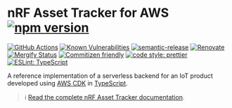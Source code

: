 # nRF Asset Tracker for AWS [![npm version](https://img.shields.io/npm/v/@nordicsemiconductor/asset-tracker-cloud-aws.svg)](https://www.npmjs.com/package/@nordicsemiconductor/asset-tracker-cloud-aws)

[![GitHub Actions](https://github.com/NordicSemiconductor/asset-tracker-cloud-aws-js/workflows/Test%20and%20Release/badge.svg)](https://github.com/NordicSemiconductor/asset-tracker-cloud-aws-js/actions)
[![Known Vulnerabilities](https://snyk.io/test/github/NordicSemiconductor/asset-tracker-cloud-aws-js/badge.svg?targetFile=package.json)](https://snyk.io/test/github/NordicSemiconductor/asset-tracker-cloud-aws-js?targetFile=package.json)
[![semantic-release](https://img.shields.io/badge/%20%20%F0%9F%93%A6%F0%9F%9A%80-semantic--release-e10079.svg)](https://github.com/semantic-release/semantic-release)
[![Renovate](https://img.shields.io/badge/renovate-enabled-brightgreen.svg)](https://renovatebot.com)
[![Mergify Status](https://img.shields.io/endpoint.svg?url=https://gh.mergify.io/badges/NordicSemiconductor/asset-tracker-cloud-aws-js)](https://mergify.io)
[![Commitizen friendly](https://img.shields.io/badge/commitizen-friendly-brightgreen.svg)](http://commitizen.github.io/cz-cli/)
[![code style: prettier](https://img.shields.io/badge/code_style-prettier-ff69b4.svg)](https://github.com/prettier/prettier/)
[![ESLint: TypeScript](https://img.shields.io/badge/ESLint-TypeScript-blue.svg)](https://github.com/typescript-eslint/typescript-eslint)

A reference implementation of a serverless backend for an IoT product developed
using [AWS CDK](https://aws.amazon.com/cdk) in
[TypeScript](https://www.typescriptlang.org/).

> :information_source:
> [Read the complete nRF Asset Tracker documentation](https://nordicsemiconductor.github.io/asset-tracker-cloud-docs/).
